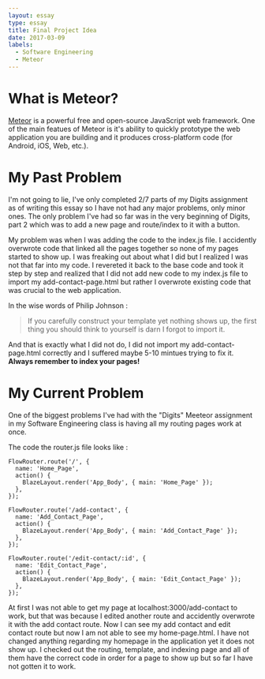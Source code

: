 ```yaml
---
layout: essay
type: essay
title: Final Project Idea
date: 2017-03-09
labels:
  - Software Engineering
  - Meteor
---
```


# What is Meteor?

[Meteor](https://www.meteor.com/) is a powerful free and open-source JavaScript web framework. One of the main featues of Meteor is it's ability to quickly prototype the web application you are building and it produces cross-platform code (for Android, iOS, Web, etc.).  

# My Past Problem

I'm not going to lie, I've only completed 2/7 parts of my Digits assignment as of writing this essay so I have not had any major problems, only minor ones. The only problem I've had so far was in the very beginning of Digits, part 2 which was to add a new page and route/index to it with a button.

My problem was when I was adding the code to the index.js file. I accidently overwrote code that linked all the pages together so none of my pages started to show up. I was freaking out about what I did but I realized I was not that far into my code. I revereted it back to the base code and took it step by step and realized that I did not add new code to my index.js file to import my add-contact-page.html but rather I overwrote existing code that was crucial to the web application.

In the wise words of Philip Johnson :
> If you carefully construct your template yet nothing shows up, the first thing you should think to yourself is darn I forgot to import it.

And that is exactly what I did not do, I did not import my add-contact-page.html correctly and I suffered maybe 5-10 mintues trying to fix it. **Always remember to index your pages!**

# My Current Problem

One of the biggest problems I've had with the "Digits" Meeteor assignment in my Software Engineering class is having all my routing pages work at once. 

The code the router.js file looks like :

```
FlowRouter.route('/', {
  name: 'Home_Page',
  action() {
    BlazeLayout.render('App_Body', { main: 'Home_Page' });
  },
});

FlowRouter.route('/add-contact', {
  name: 'Add_Contact_Page',
  action() {
    BlazeLayout.render('App_Body', { main: 'Add_Contact_Page' });
  },
});

FlowRouter.route('/edit-contact/:id', {
  name: 'Edit_Contact_Page',
  action() {
    BlazeLayout.render('App_Body', { main: 'Edit_Contact_Page' });
  },
});
```

At first I was not able to get my page at localhost:3000/add-contact to work, but that was because I edited another route and accidently overwrote it with the add contact route. Now I can see my add contact and edit contact route but now I am not able to see my home-page.html. I have not changed anything regarding my homepage in the application yet it does not show up. I checked out the routing, template, and indexing page and all of them have the correct code in order for a page to show up but so far I have not gotten it to work. 
